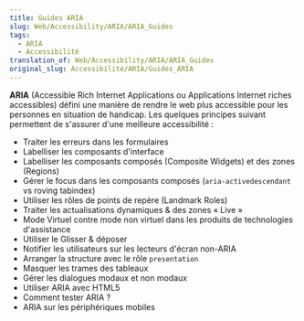 ```yaml
---
title: Guides ARIA
slug: Web/Accessibility/ARIA/ARIA_Guides
tags:
  - ARIA
  - Accessibilité
translation_of: Web/Accessibility/ARIA/ARIA_Guides
original_slug: Accessibilité/ARIA/Guides_ARIA
---
```


**ARIA** (Accessible Rich Internet Applications ou Applications Internet riches accessibles) défini une manière de rendre le web plus accessible pour les personnes en situation de handicap. Les quelques principes suivant permettent de s'assurer d'une meilleure accessibilité :

- Traiter les erreurs dans les formulaires
- Labelliser les composants d'interface
- Labelliser les composants composés (Composite Widgets) et des zones (Regions)
- Gérer le focus dans les composants composés (`aria-activedescendant` vs roving tabindex)
- Utiliser les rôles de points de repère (Landmark Roles)
- Traiter les actualisations dynamiques & des zones «&nbsp;Live&nbsp;»
- Mode Virtuel contre mode non virtuel dans les produits de technologies d'assistance
- Utiliser le Glisser & déposer
- Notifier les utilisateurs sur les lecteurs d'écran non-ARIA
- Arranger la structure avec le rôle `presentation`
- Masquer les trames des tableaux
- Gérer les dialogues modaux et non modaux
- Utiliser ARIA avec HTML5
- Comment tester ARIA ?
- ARIA sur les périphériques mobiles
